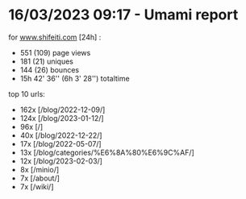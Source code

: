 # 16/03/2023 09:17 - Umami report
for www.shifeiti.com [24h] :

 - 551 (109) page views
 - 181 (21) uniques
 - 144 (26) bounces
 - 15h 42' 36'' (6h 3' 28'') totaltime


top 10 urls:
 - 162x [/blog/2022-12-09/]
 - 124x [/blog/2023-01-12/]
 - 96x [/]
 - 40x [/blog/2022-12-22/]
 - 17x [/blog/2022-05-07/]
 - 13x [/blog/categories/%E6%8A%80%E6%9C%AF/]
 - 12x [/blog/2023-02-03/]
 - 8x [/minio/]
 - 7x [/about/]
 - 7x [/wiki/]


